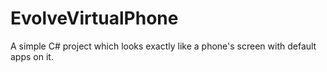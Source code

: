 # EvolveVirtualPhone
A simple C# project which looks exactly like a phone's screen with default apps on it.
